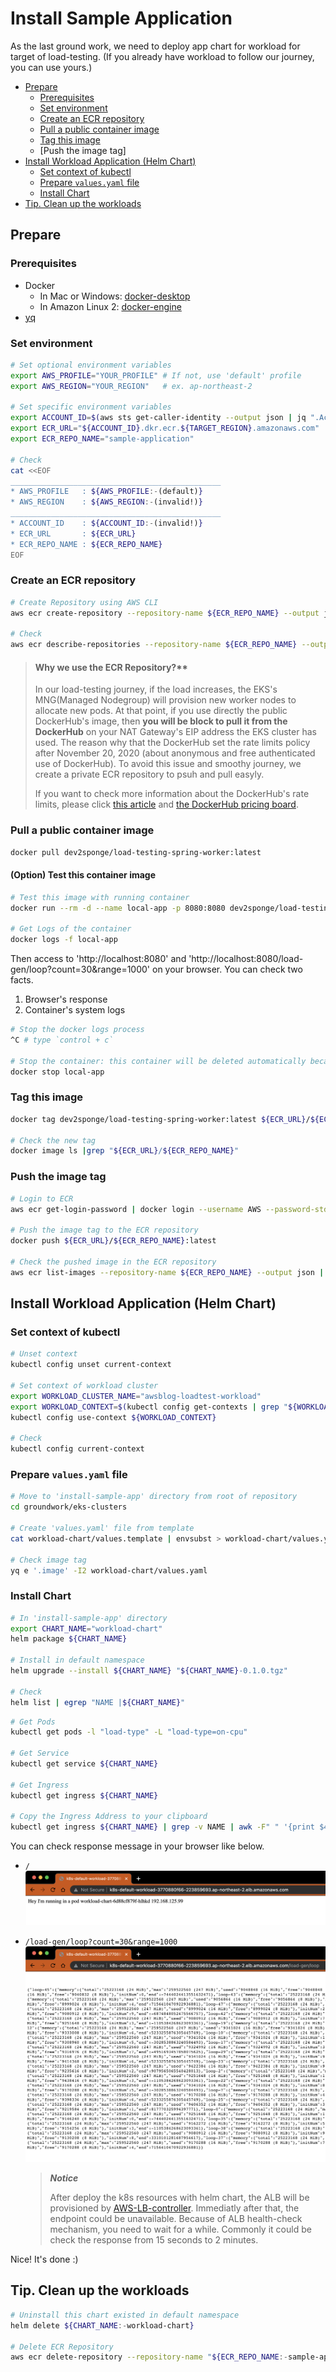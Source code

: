 # Install Sample Application

As the last ground work, we need to deploy app chart for workload for target of load-testing.
(If you already have workload to follow our journey, you can use yours.)

- [Prepare](#prepare)
  - [Prerequisites](#prerequisites)
  - [Set environment](#set-environment)
  - [Create an ECR repository](#create-an-ecr-repository)
  - [Pull a public container image](#pull-a-public-container-image)
  - [Tag this image](#tag-this-image)
  - [Push the image tag]
- [Install Workload Application (Helm Chart)](#install-workload-application-helm-chart)
  - [Set context of kubectl](#set-context-of-kubectl)
  - [Prepare `values.yaml` file](#prepare-values.yaml-file)
  - [Install Chart](#install-chart)
- [Tip. Clean up the workloads](#tip-clean-up-the-workloads)

## Prepare

### Prerequisites

- Docker
  - In Mac or Windows: [docker-desktop](https://www.docker.com/products/docker-desktop)
  - In Amazon Linux 2: [docker-engine](https://gist.github.com/npearce/6f3c7826c7499587f00957fee62f8ee9#file-install-docker-md)
- [yq](https://github.com/mikefarah/yq/#install)

### Set environment

```bash
# Set optional environment variables
export AWS_PROFILE="YOUR_PROFILE" # If not, use 'default' profile
export AWS_REGION="YOUR_REGION"   # ex. ap-northeast-2

# Set specific environment variables
export ACCOUNT_ID=$(aws sts get-caller-identity --output json | jq ".Account" | tr -d '"')
export ECR_URL="${ACCOUNT_ID}.dkr.ecr.${TARGET_REGION}.amazonaws.com"
export ECR_REPO_NAME="sample-application"

# Check
cat <<EOF
_______________________________________________
* AWS_PROFILE   : ${AWS_PROFILE:-(default)}
* AWS_REGION    : ${AWS_REGION:-(invalid!)}
_______________________________________________
* ACCOUNT_ID    : ${ACCOUNT_ID:-(invalid!)}
* ECR_URL       : ${ECR_URL}
* ECR_REPO_NAME : ${ECR_REPO_NAME}
EOF
```

### Create an ECR repository

```bash
# Create Repository using AWS CLI
aws ecr create-repository --repository-name ${ECR_REPO_NAME} --output json | jq

# Check
aws ecr describe-repositories --repository-name ${ECR_REPO_NAME} --output json | jq
```

> #### Why we use the ECR Repository?**
>
> In our load-testing journey, if the load increases, the EKS's MNG(Managed Nodegroup) will provision new worker nodes to allocate new pods.
> At that point, if you use directly the public DockerHub's image, then **you will be block to pull it from the DockerHub** on your NAT Gateway's EIP address the EKS cluster has used.
> The reason why that the DockerHub set the rate limits policy after November 20, 2020 (about anonymous and free authenticated use of DockerHub).
> To avoid this issue and smoothy journey, we create a private ECR repository to psuh and pull easyly.
>
> If you want to check more information about the DockerHub's rate limits, please click [this article](https://www.docker.com/increase-rate-limits) and [the DockerHub pricing board](https://www.docker.com/pricing).

### Pull a public container image

```bash
docker pull dev2sponge/load-testing-spring-worker:latest
```

#### (Option) Test this container image

```bash
# Test this image with running container
docker run --rm -d --name local-app -p 8080:8080 dev2sponge/load-testing-spring-worker:latest

# Get Logs of the container
docker logs -f local-app
```

Then access to 'http://localhost:8080' and 'http://localhost:8080/load-gen/loop?count=30&range=1000' on your browser. You can check two facts.

1. Browser's response
2. Container's system logs

```bash
# Stop the docker logs process
^C # type `control + c`

# Stop the container: this container will be deleted automatically because of the '-d' option.
docker stop local-app
```

### Tag this image

```bash
docker tag dev2sponge/load-testing-spring-worker:latest ${ECR_URL}/${ECR_REPO_NAME}:latest

# Check the new tag
docker image ls |grep "${ECR_URL}/${ECR_REPO_NAME}"
```

### Push the image tag

```bash
# Login to ECR
aws ecr get-login-password | docker login --username AWS --password-stdin ${ECR_URL}

# Push the image tag to the ECR repository
docker push ${ECR_URL}/${ECR_REPO_NAME}:latest

# Check the pushed image in the ECR repository
aws ecr list-images --repository-name ${ECR_REPO_NAME} --output json | jq -c '.imageIds |map(select(.imageTag == "latest"))'
```

## Install Workload Application (Helm Chart)

### Set context of kubectl

```bash
# Unset context
kubectl config unset current-context

# Set context of workload cluster
export WORKLOAD_CLUSTER_NAME="awsblog-loadtest-workload"
export WORKLOAD_CONTEXT=$(kubectl config get-contexts | grep "${WORKLOAD_CLUSTER_NAME}" | awk -F" " '{print $1}')
kubectl config use-context ${WORKLOAD_CONTEXT}

# Check
kubectl config current-context
```

### Prepare `values.yaml` file

```bash
# Move to 'install-sample-app' directory from root of repository
cd groundwork/eks-clusters

# Create 'values.yaml' file from template
cat workload-chart/values.template | envsubst > workload-chart/values.yaml

# Check image tag
yq e '.image' -I2 workload-chart/values.yaml
```

### Install Chart

```bash
# In 'install-sample-app' directory
export CHART_NAME="workload-chart"
helm package ${CHART_NAME}

# Install in default namespace
helm upgrade --install ${CHART_NAME} "${CHART_NAME}-0.1.0.tgz"

# Check
helm list | egrep "NAME |${CHART_NAME}"
```

```bash
# Get Pods
kubectl get pods -l "load-type" -L "load-type=on-cpu"

# Get Service
kubectl get service ${CHART_NAME}

# Get Ingress
kubectl get ingress ${CHART_NAME}

# Copy the Ingress Address to your clipboard
kubectl get ingress ${CHART_NAME} | grep -v NAME | awk -F" " '{print $4}' | pbcopy
```

You can check response message in your browser like below.

- `/`
  ![ingress-home.png](./ingress-home.png)

- `/load-gen/loop?count=30&range=1000`
  ![ingress-load-gen.png](./ingress-load-gen.png)

  > _**Notice**_
  >
  > After deploy the k8s resources with helm chart, the ALB will be provisioned by [AWS-LB-controller](../install-addon-chart#install-aws-load-balancer-controller-helm-chart).
  > Immediatly after that, the endpoint could be unavailable.
  > Because of ALB health-check mechanism, you need to wait for a while.
  > Commonly it could be check the response from 15 seconds to 2 minutes.

Nice! It's done :)

## Tip. Clean up the workloads

```bash
# Uninstall this chart existed in default namespace
helm delete ${CHART_NAME:-workload-chart}

# Delete ECR Repository
aws ecr delete-repository --repository-name "${ECR_REPO_NAME:-sample-application}"
```
